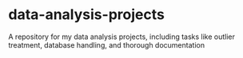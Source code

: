 # data-analysis-projects
A repository for my data analysis projects, including tasks like outlier treatment, database handling, and thorough documentation
